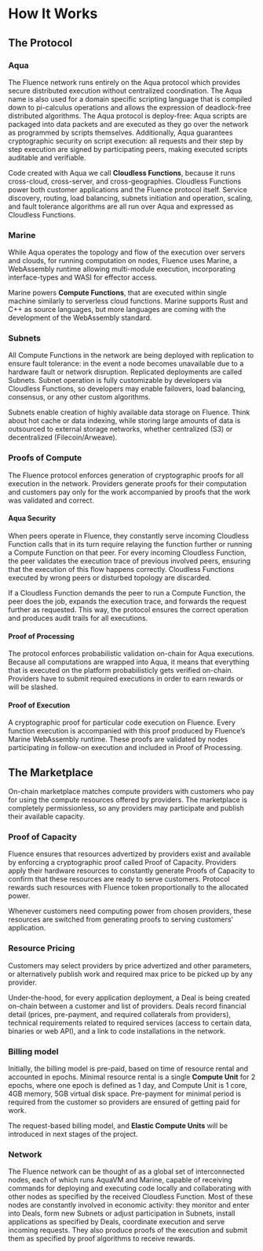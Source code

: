 # How It Works

## The Protocol

### Aqua

The Fluence network runs entirely on the Aqua protocol which provides secure distributed execution without centralized coordination. The Aqua name is also used for a domain specific scripting language that is compiled down to pi-calculus operations and allows the expression of deadlock-free distributed algorithms. The Aqua protocol is deploy-free: Aqua scripts are packaged into data packets and are executed as they go over the network as programmed by scripts themselves. Additionally, Aqua guarantees cryptographic security on script execution: all requests and their step by step execution are signed by participating peers, making executed scripts auditable and verifiable.

Code created with Aqua we call **Cloudless Functions**, because it runs cross-cloud, cross-server, and cross-geographies. Cloudless Functions power both customer applications and the Fluence protocol itself. Service discovery, routing, load balancing, subnets initiation and operation, scaling, and fault tolerance algorithms are all run over Aqua and expressed as Cloudless Functions.

### Marine

While Aqua operates the topology and flow of the execution over servers and clouds, for running computation on nodes, Fluence uses Marine, a WebAssembly runtime allowing multi-module execution, incorporating interface-types and WASI for effector access. 

Marine powers **Compute Functions**, that are executed within single machine similarly to serverless cloud functions. Marine supports Rust and C++ as source languages, but more languages are coming with the development of the WebAssembly standard.

### Subnets

All Compute Functions in the network are being deployed with replication to ensure fault tolerance: in the event a node becomes unavailable due to a hardware fault or network disruption. Replicated deployments are called Subnets. Subnet operation is fully customizable by developers via Cloudless Functions, so developers may enable failovers, load balancing, consensus, or any other custom algorithms.

Subnets enable creation of highly available data storage on Fluence. Think about hot cache or data indexing, while storing large amounts of data is outsourced to external storage networks, whether centralized (S3) or decentralized (Filecoin/Arweave).

### Proofs of Compute

The Fluence protocol enforces generation of cryptographic proofs for all execution in the network. Providers generate proofs for their computation and customers pay only for the work accompanied by proofs that the work was validated and correct.

#### Aqua Security
When peers operate in Fluence, they constantly serve incoming Cloudless Function calls that in its turn require relaying the function further or running a Compute Function on that peer. For every incoming Cloudless Function, the peer validates the execution trace of previous involved peers, ensuring that the execution of this flow happens correctly. Cloudless Functions executed by wrong peers or disturbed topology are discarded.

If a Cloudless Function demands the peer to run a Compute Function, the peer does the job, expands the execution trace, and forwards the request further as requested. This way, the protocol ensures the correct operation and produces audit trails for all executions.

#### Proof of Processing
The protocol enforces probabilistic validation on-chain for Aqua executions. Because all computations are wrapped into Aqua, it means that everything that is executed on the platform probabilisticly gets verified on-chain. Providers have to submit required executions in order to earn rewards or will be slashed.

#### Proof of Execution
A cryptographic proof for particular code execution on Fluence. Every function execution is accompanied with this proof produced by Fluence’s Marine WebAssembly runtime. These proofs are validated by nodes participating in follow-on execution and included in Proof of Processing.


## The Marketplace

On-chain marketplace matches compute providers with customers who pay for using the compute resources offered by providers. The marketplace is completely permissionless, so any providers may participate and publish their available capacity. 

### Proof of Capacity
Fluence ensures that resources advertized by providers exist and available by enforcing a cryptographic proof called Proof of Capacity. Providers apply their hardware resources to constantly generate Proofs of Capacity to confirm that these resources are ready to serve customers. Protocol rewards such resources with Fluence token proportionally to the allocated power.

Whenever customers need computing power from chosen providers, these resources are switched from generating proofs to serving customers' application.

### Resource Pricing

Customers may select providers by price advertized and other parameters, or alternatively publish work and required max price to be picked up by any provider. 

Under-the-hood, for every application deployment, a Deal is being created on-chain between a customer and list of providers. Deals record financial detail (prices, pre-payment, and required collaterals from providers), technical requirements related to required services (access to certain data, binaries or web API), and a link to code installations in the network.

### Billing model

Initially, the billing model is pre-paid, based on time of resource rental and accounted in epochs. Minimal resource rental is a single **Compute Unit** for 2 epochs, where one epoch is defined as 1 day, and Compute Unit is 1 core, 4GB memory, 5GB virtual disk space. Pre-payment for minimal period is required from the customer so providers are ensured of getting paid for work.

The request-based billing model, and **Elastic Compute Units** will be introduced in next stages of the project.

### Network

The Fluence network can be thought of as a global set of interconnected nodes, each of which runs AquaVM and Marine, capable of receiving commands for deploying and executing code locally and collaborating with other nodes as specified by the received Cloudless Function. Most of these nodes are constantly involved in economic activity: they monitor and enter into Deals, form new Subnets or adjust participation in Subnets, install applications as specified by Deals, coordinate execution and serve incoming requests. They also produce proofs of the execution and submit them as specified by proof algorithms to receive rewards.
